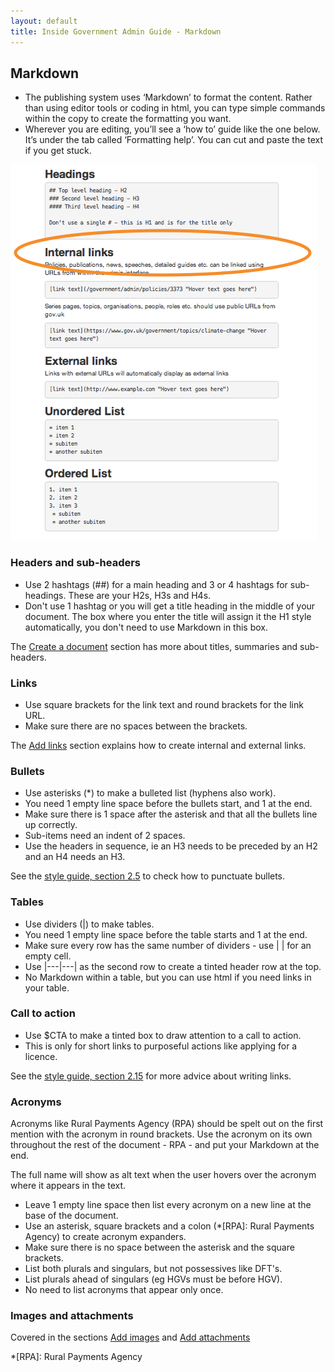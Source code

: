 ```yaml
---
layout: default
title: Inside Government Admin Guide - Markdown
---
```


## Markdown

*  The publishing system uses ‘Markdown’ to format the content. Rather than using editor tools or coding in html, you can type simple commands within the copy to create the formatting you want. 
*  Wherever you are editing, you’ll see a ‘how to’ guide like the one below. It’s under the tab called ‘Formatting help’. You can cut and paste the text if you get stuck.
   
![Markdown 1](markdown-1.png)
   
### Headers and sub-headers

*  Use 2 hashtags (\##) for a main heading and 3 or 4 hashtags for sub-headings. These are your H2s, H3s and H4s.
*  Don't use 1 hashtag or you will get a title heading in the middle of your document. The box where you enter the title will assign it the H1 style automatically, you don't need to use Markdown in this box.

The [Create a document](http://alphagov.github.io/inside-government-admin-guide/creating-documents/creating-a-new-doc.html) section has more about titles, summaries and sub-headers.


### Links

*  Use square brackets for the link text and round brackets for the link URL.
*  Make sure there are no spaces between the brackets.

The [Add links](http://alphagov.github.io/inside-government-admin-guide/creating-documents/add-links.html) section explains how to create internal and external links.


### Bullets

*  Use asterisks (\*) to make a bulleted list (hyphens also work).
*  You need 1 empty line space before the bullets start, and 1 at the end.
*  Make sure there is 1 space after the asterisk and that all the bullets line up correctly. 
*  Sub-items need an indent of 2 spaces.
*  Use the headers in sequence, ie an H3 needs to be preceded by an H2 and an H4 needs an H3.

See the [style guide, section 2.5](https://www.gov.uk/designprinciples/styleguide#bullet-points-and-steps) to check how to punctuate bullets.


### Tables

*  Use dividers (\|) to make tables.
*  You need 1 empty line space before the table starts and 1 at the end.
*  Make sure every row has the same number of dividers - use \| | for an empty cell.
*  Use \|---|---| as the second row to create a tinted header row at the top.
*  No Markdown within a table, but you can use html if you need links in your table.


### Call to action

*  Use $CTA to make a tinted box to draw attention to a call to action.
*  This is only for short links to purposeful actions like applying for a licence.

See the [style guide, section 2.15](https://www.gov.uk/designprinciples/styleguide#links) for more advice about writing links.


### Acronyms

Acronyms like Rural Payments Agency (RPA) should be spelt out on the first mention with the acronym in round brackets. Use the acronym on its own throughout the rest of the document - RPA - and put your Markdown at the end. 

The full name will show as alt text when the user hovers over the acronym where it appears in the text.

*  Leave 1 empty line space then list every acronym on a new line at the base of the document.
*  Use an asterisk, square brackets and a colon (\*[RPA]: Rural Payments Agency) to create acronym expanders.
*  Make sure there is no space between the asterisk and the square brackets.
*  List both plurals and singulars, but not possessives like DFT's.
*  List plurals ahead of singulars (eg HGVs must be before HGV).
*  No need to list acronyms that appear only once.


### Images and attachments

Covered in the sections [Add images](http://alphagov.github.io/inside-government-admin-guide/creating-documents/add-images.html) and [Add attachments](http://alphagov.github.io/inside-government-admin-guide/creating-documents/add-attachments.html)




*[RPA]: Rural Payments Agency
